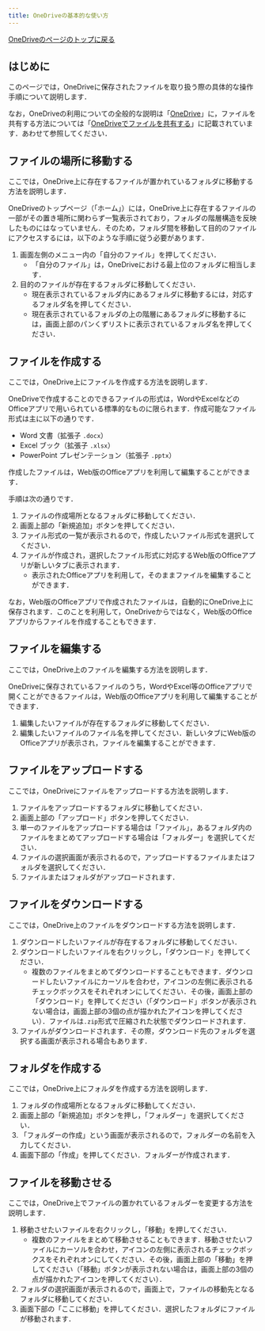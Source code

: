 ```yaml
---
title: OneDriveの基本的な使い方
---
```


[OneDriveのページのトップに戻る](./)

## はじめに
このページでは，OneDriveに保存されたファイルを取り扱う際の具体的な操作手順について説明します．

なお，OneDriveの利用についての全般的な説明は「[OneDrive](.)」に，ファイルを共有する方法については「[OneDriveでファイルを共有する](share)」に記載されています．あわせて参照してください．

<!-- 以降の手順を行うには，あらかじめUTokyo AccountでMicrosoftにサインインし，ブラウザ上でOneDriveを開いている必要があります．この作業が完了していない場合には，[OneDriveのページの「ブラウザ上でOneDriveを開く」](/microsoft/onedrive/#signin)を参照してください． -->

## ファイルの場所に移動する
ここでは，OneDrive上に存在するファイルが置かれているフォルダに移動する方法を説明します．

OneDriveのトップページ（「ホーム」）には，OneDrive上に存在するファイルの一部がその置き場所に関わらず一覧表示されており，フォルダの階層構造を反映したものにはなっていません．そのため，フォルダ間を移動して目的のファイルにアクセスするには，以下のような手順に従う必要があります．

1. 画面左側のメニュー内の「自分のファイル」を押してください．
    - 「自分のファイル」は，OneDriveにおける最上位のフォルダに相当します．
1. 目的のファイルが存在するフォルダに移動してください．
    - 現在表示されているフォルダ内にあるフォルダに移動するには，対応するフォルダ名を押してください．
    - 現在表示されているフォルダの上の階層にあるフォルダに移動するには，画面上部のパンくずリストに表示されているフォルダ名を押してください．


## ファイルを作成する
ここでは，OneDrive上にファイルを作成する方法を説明します．

OneDriveで作成することのできるファイルの形式は，WordやExcelなどのOfficeアプリで用いられている標準的なものに限られます．作成可能なファイル形式は主に以下の通りです．

- Word 文書（拡張子 `.docx`）
- Excel ブック（拡張子 `.xlsx`）
- PowerPoint プレゼンテーション（拡張子 `.pptx`）

作成したファイルは，Web版のOfficeアプリを利用して編集することができます．

手順は次の通りです．

1. ファイルの作成場所となるフォルダに移動してください．
1. 画面上部の「新規追加」ボタンを押してください．
1. ファイル形式の一覧が表示されるので，作成したいファイル形式を選択してください．
1. ファイルが作成され，選択したファイル形式に対応するWeb版のOfficeアプリが新しいタブに表示されます．
    - 表示されたOfficeアプリを利用して，そのままファイルを編集することができます．

なお，Web版のOfficeアプリで作成されたファイルは，自動的にOneDrive上に保存されます．このことを利用して，OneDriveからではなく，Web版のOfficeアプリからファイルを作成することもできます．

## ファイルを編集する
ここでは，OneDrive上のファイルを編集する方法を説明します．

OneDriveに保存されているファイルのうち，WordやExcel等のOfficeアプリで開くことができるファイルは，Web版のOfficeアプリを利用して編集することができます．

1. 編集したいファイルが存在するフォルダに移動してください．
1. 編集したいファイルのファイル名を押してください．新しいタブにWeb版のOfficeアプリが表示され，ファイルを編集することができます．

## ファイルをアップロードする
ここでは，OneDriveにファイルをアップロードする方法を説明します．


1. ファイルをアップロードするフォルダに移動してください．
1. 画面上部の「アップロード」ボタンを押してください．
1. 単一のファイルをアップロードする場合は「ファイル」，あるフォルダ内のファイルをまとめてアップロードする場合は「フォルダー」を選択してください．
1. ファイルの選択画面が表示されるので，アップロードするファイルまたはフォルダを選択してください．
1. ファイルまたはフォルダがアップロードされます．

## ファイルをダウンロードする
ここでは，OneDrive上のファイルをダウンロードする方法を説明します．

1. ダウンロードしたいファイルが存在するフォルダに移動してください．
1. ダウンロードしたいファイルを右クリックし，「ダウンロード」を押してください．
    - 複数のファイルをまとめてダウンロードすることもできます．ダウンロードしたいファイルにカーソルを合わせ，アイコンの左側に表示されるチェックボックスをそれぞれオンにしてください．その後，画面上部の「ダウンロード」を押してください（「ダウンロード」ボタンが表示されない場合は，画面上部の3個の点が描かれたアイコンを押してください）．ファイルは`.zip`形式で圧縮された状態でダウンロードされます．
1. ファイルがダウンロードされます．その際，ダウンロード先のフォルダを選択する画面が表示される場合もあります．

## フォルダを作成する
ここでは，OneDrive上にフォルダを作成する方法を説明します．

1. フォルダの作成場所となるフォルダに移動してください．
1. 画面上部の「新規追加」ボタンを押し，「フォルダー」を選択してください．
1. 「フォルダーの作成」という画面が表示されるので，フォルダーの名前を入力してください．
1. 画面下部の「作成」を押してください．フォルダーが作成されます．

## ファイルを移動させる
ここでは，OneDrive上でファイルの置かれているフォルダーを変更する方法を説明します．

1. 移動させたいファイルを右クリックし，「移動」を押してください．
    - 複数のファイルをまとめて移動させることもできます．移動させたいファイルにカーソルを合わせ，アイコンの左側に表示されるチェックボックスをそれぞれオンにしてください．その後，画面上部の「移動」を押してください（「移動」ボタンが表示されない場合は，画面上部の3個の点が描かれたアイコンを押してください）．
1. フォルダの選択画面が表示されるので，画面上で，ファイルの移動先となるフォルダに移動してください．
1. 画面下部の「ここに移動」を押してください．選択したフォルダにファイルが移動されます．
